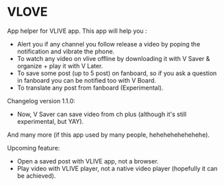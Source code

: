 # VLOVE
App helper for VLIVE app.
This app will help you :
+ Alert you if any channel you follow release a video by poping the notification and vibrate the phone.
+ To watch any video on vlive offline by downloading it with V Saver & organize + play it with V Later.
+ To save some post (up to 5 post) on fanboard, so if you ask a question in fanboard you can be notified too with V Board.
+ To translate any post from fanboard (Experimental).

Changelog version 1.1.0:
+ Now, V Saver can save video from ch plus (although it's still experimental, but YAY).

And many more (if this app used by many people, hehehehehehehehe).

Upcoming feature:
- Open a saved post with VLIVE app, not a browser.
- Play video with VLIVE player, not a native video player (hopefully it can be achieved).
